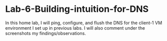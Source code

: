 # Lab-6-Building-intuition-for-DNS
In this home lab, I will ping, configure, and flush the DNS for the client-1 VM environment I set up in previous labs. I will also comment under the screenshots my findings/observations.
